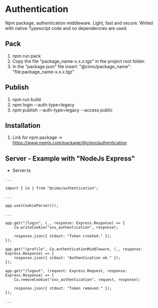 # Authentication

Npm package, authentication middleware. Light, fast and secure.
Writed with native Typescript code and no dependencies are used.

## Pack

1. npm run pack
2. Copy the file "package_name-x.x.x.tgz" in the project root folder.
3. In the "package.json" file insert: "@cimo/package_name": "file:package_name-x.x.x.tgz"

## Publish

1. npm run build
2. npm login --auth-type=legacy
3. npm publish --auth-type=legacy --access public

## Installation

1. Link for npm package -> https://www.npmjs.com/package/@cimo/authentication

## Server - Example with "NodeJs Express"

-   Server.ts

```
...

import { Ca } from "@cimo/authentication";

...

app.use(CookieParser());

...

app.get("/login", (_, response: Express.Response) => {
    Ca.writeCookie("xxx_authentication", response);

    response.json({ stdout: "Token created." });
});

app.get("/profile", Ca.authenticationMiddleware, (_, response: Express.Response) => {
    response.json({ stdout: "Authentication ok." });
});

app.get("/logout", (request: Express.Request, response: Express.Response) => {
    Ca.removeCookie("xxx_authentication", request, response);

    response.json({ stdout: "Token removed." });
});

...

```
